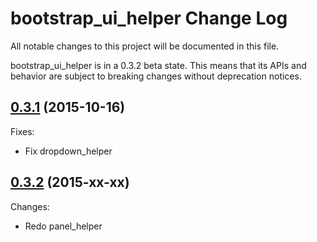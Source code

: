 # bootstrap_ui_helper Change Log

All notable changes to this project will be documented in this file.

bootstrap_ui_helper is in a 0.3.2 beta state. This means that its APIs and behavior are subject to breaking changes without deprecation notices.

## [0.3.1]() (2015-10-16)

Fixes:

* Fix dropdown_helper

## [0.3.2]() (2015-xx-xx)

Changes:

* Redo panel_helper
